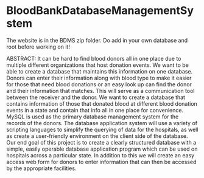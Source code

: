 # BloodBankDatabaseManagementSystem

The website is in the BDMS zip folder. Do add in your own database and root before working on it!

ABSTRACT:
It can be hard to find blood donors all in one place due to multiple different organizations that host donation events. 
We want to be able to create a database that maintains this information on one database. Donors can enter their information 
along with blood type to make it easier for those that need blood donations or an easy look up can find the donor and their 
information that matches. This will serve as a communication tool between the receiver and the donor. We want to create a 
database that contains information of those that donated blood at different blood donation events in a state and contain that
info all in one place for convenience. MySQL is used as the primary database management system for the records of the donors.
The database application system will use a variety of scripting languages to simplify the querying of data for the hospitals,
as well as create a user-friendly environment on the client side of the database. Our end goal of this project is to create a
clearly structured database with a simple, easily operable database application program which can be used on hospitals across 
a particular state. In addition to this we will create an easy access web form for donors to enter information that can then 
be accessed by the appropriate facilities. 

